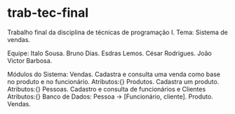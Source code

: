# trab-tec-final
Trabalho final da disciplina de técnicas de programação I. 
Tema: Sistema de vendas.

Equipe: Italo Sousa.
        Bruno Dias.
        Esdras Lemos.
        César Rodrigues.
        João Victor Barbosa.

Módulos do Sistema:
        Vendas.
                Cadastra e consulta uma venda como base no produto e no funcionário.
                Atributos:{}
        Produtos.
                Cadastra um produto.
                Atributos:{}
        Pessoas. 
                Cadastro e consulta de funcionários e Clientes
                Atributos:{}
Banco de Dados:
        Pessoa -> [Funcionário, cliente].
        Produto.
        Vendas.

